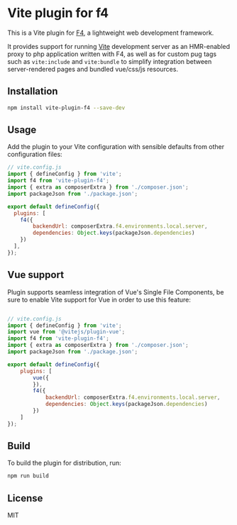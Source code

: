 # Vite plugin for f4

This is a Vite plugin for [F4](https://github.com/f4php/f4), a lightweight web development framework.

It provides support for running [Vite](https://vite.dev/) development server as an HMR-enabled proxy to php application written with F4, as well as for custom pug tags such as `vite:include` and `vite:bundle` to simplify integration between server-rendered pages and bundled vue/css/js resources.

## Installation

```bash
npm install vite-plugin-f4 --save-dev
```

## Usage

Add the plugin to your Vite configuration with sensible defaults from other configuration files:

```javascript
// vite.config.js
import { defineConfig } from 'vite';
import f4 from 'vite-plugin-f4';
import { extra as composerExtra } from './composer.json';
import packageJson from './package.json';

export default defineConfig({
  plugins: [
    f4({
        backendUrl: composerExtra.f4.environments.local.server,
        dependencies: Object.keys(packageJson.dependencies)
    })
  ],
});
```

## Vue support

Plugin supports seamless integration of Vue's Single File Components, be sure to enable Vite support for Vue in order to use this feature:

```javascript

// vite.config.js
import { defineConfig } from 'vite';
import vue from '@vitejs/plugin-vue';
import f4 from 'vite-plugin-f4';
import { extra as composerExtra } from './composer.json';
import packageJson from './package.json';

export default defineConfig({
    plugins: [
        vue({
        }),
        f4({
            backendUrl: composerExtra.f4.environments.local.server,
            dependencies: Object.keys(packageJson.dependencies)
        })
    ]
});
```


## Build

To build the plugin for distribution, run:

```bash
npm run build
```

## License

MIT
